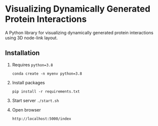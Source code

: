 # Visualizing Dynamically Generated Protein Interactions 

A Python library for visualizing dynamically generated protein interactions using 3D node-link layout.

## Installation

1. Requires `python=3.8`

   ```
   conda create -n myenv python=3.8
   ```
2. Install packages
    ```
    pip install -r requirements.txt
    ```
3. Start server
`./start.sh`

4. Open browser 
    ```angular2html
    http://localhost:5000/index
    ```